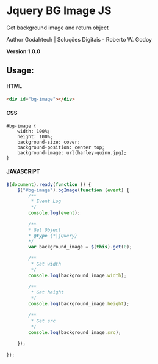 # Jquery BG Image JS
<p>Get background image and return object</p>
<p>Author Godahtech | Soluções Digitais - Roberto W. Godoy</p>
<b>Version 1.0.0</b>
 
## Usage:

#### HTML
```html
<div id="bg-image"></div>
```

#### CSS
```style
#bg-image {
    width: 100%;
    height: 100%;
    background-size: cover;
    background-position: center top;
    background-image: url(harley-quinn.jpg);
}
```

#### JAVASCRIPT
```javascript
$(document).ready(function () {
    $("#bg-image").bgImage(function (event) {
        /**
         * Event Log
         */
        console.log(event);
        
        /**
        * Get Object
        * @type {*|jQuery}
        */
        var background_image = $(this).get(0);
    
        /**
         * Get width
         */
        console.log(background_image.width);
    
        /**
         * Get height
         */
        console.log(background_image.height);
    
        /**
         * Get src
         */
        console.log(background_image.src);
    
    });
    
});
```

